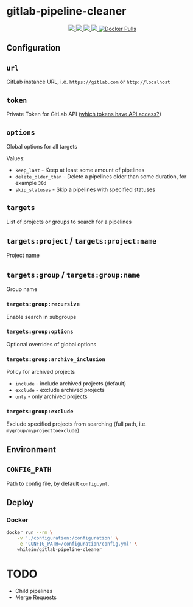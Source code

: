 # gitlab-pipeline-cleaner

<div align="center">
  <a href="https://github.com/whilein/gitlab-pipeline-cleaner/blob/master/LICENSE">
    <img src="https://img.shields.io/github/license/whilein/gitlab-pipeline-cleaner">
  </a>

  <a href="https://discord.gg/ANEHruraCc">
    <img src="https://img.shields.io/discord/819859288049844224?logo=discord">
  </a>

  <a href="https://github.com/whilein/gitlab-pipeline-cleaner/issues">
    <img src="https://img.shields.io/github/issues/whilein/gitlab-pipeline-cleaner">
  </a>

  <a href="https://github.com/whilein/gitlab-pipeline-cleaner/pulls">
    <img src="https://img.shields.io/github/issues-pr/whilein/gitlab-pipeline-cleaner">
  </a>
  <a href="https://hub.docker.com/r/whilein/gitlab-pipeline-cleaner">
    <img alt="Docker Pulls" src="https://img.shields.io/docker/pulls/whilein/gitlab-pipeline-cleaner" />
  </a>
</div>

## Configuration

## `url`

GitLab instance URL, i.e. `https://gitlab.com` or `http://localhost`

## `token`

Private Token for GitLab
API ([which tokens have API access?](https://docs.gitlab.com/ee/security/token_overview.html#available-scopes))

## `options`

Global options for all targets

Values:

- `keep_last` - Keep at least some amount of pipelines
- `delete_older_than` - Delete a pipelines older than some duration, for example `30d`
- `skip_statuses` - Skip a pipelines with specified statuses

## `targets`

List of projects or groups to search for a pipelines

## `targets:project` / `targets:project:name`

Project name

## `targets:group` / `targets:group:name`

Group name

### `targets:group:recursive`

Enable search in subgroups

### `targets:group:options`

Optional overrides of global options

### `targets:group:archive_inclusion`

Policy for archived projects

- `include` - include archived projects (default)
- `exclude` - exclude archived projects
- `only` - only archived projects

### `targets:group:exclude`

Exclude specified projects from searching (full path, i.e. `mygroup/myprojecttoexclude`)

## Environment

## `CONFIG_PATH`
Path to config file, by default `config.yml`.

## Deploy

### Docker

```bash
docker run --rm \
    -v './configuration:/configuration' \
    -e 'CONFIG_PATH=/configuration/config.yml' \
    whilein/gitlab-pipeline-cleaner
```

# TODO

- Child pipelines
- Merge Requests